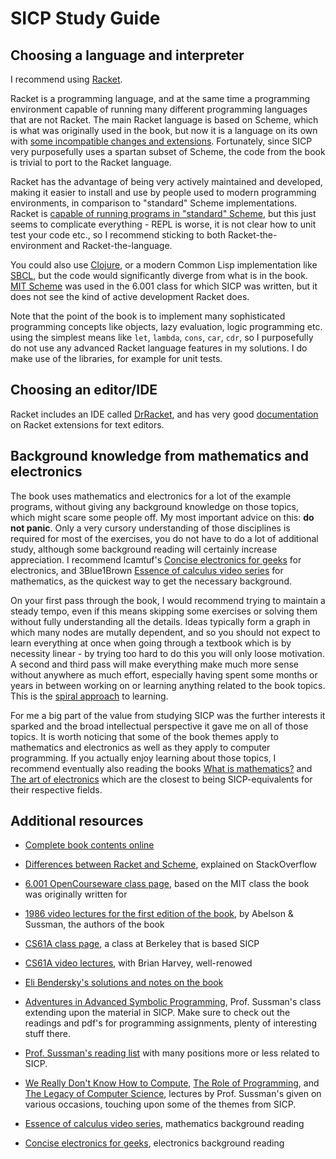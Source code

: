 # SICP Study Guide

## Choosing a language and interpreter

I recommend using [Racket](https://racket-lang.org/).

Racket is a programming language, and at the same time a programming
environment capable of running many different programming languages
that are not Racket. The main Racket language is based on Scheme,
which is what was originally used in the book, but now it is a
language on its own with [some incompatible changes and
extensions](https://stackoverflow.com/questions/3345397/how-is-racket-different-from-scheme).
Fortunately, since SICP very purposefully uses a spartan subset of
Scheme, the code from the book is trivial to port to the Racket
language.

Racket has the advantage of being very actively maintained and
developed, making it easier to install and use by people used to
modern programming environments, in comparison to "standard" Scheme
implementations. Racket is [capable of running programs in "standard"
Scheme](https://docs.racket-lang.org/r5rs/running.html), but this just
seems to complicate everything - REPL is worse, it is not clear how to
unit test your code etc., so I recommend sticking to both
Racket-the-environment and Racket-the-language.

You could also use [Clojure](https://clojure.org/), or a modern Common
Lisp implementation like [SBCL](http://www.sbcl.org/), but the code
would significantly diverge from what is in the book. [MIT
Scheme](https://www.gnu.org/software/mit-scheme/) was used in the
6.001 class for which SICP was written, but it does not see the kind
of active development Racket does.

Note that the point of the book is to implement many sophisticated
programming concepts like objects, lazy evaluation, logic programming
etc. using the simplest means like `let`, `lambda`, `cons`, `car`,
`cdr`, so I purposefully do not use any advanced Racket language
features in my solutions. I do make use of the libraries, for example
for unit tests.

## Choosing an editor/IDE

Racket includes an IDE called
[DrRacket](http://docs.racket-lang.org/quick/index.html), and has very
good
[documentation](https://docs.racket-lang.org/guide/other-editors.html)
on Racket extensions for text editors.

## Background knowledge from mathematics and electronics

The book uses mathematics and electronics for a lot of the example
programs, without giving any background knowledge on those topics,
which might scare some people off. My most important advice on this:
**do not panic**. Only a very cursory understanding of those
disciplines is required for most of the exercises, you do not have to
do a lot of additional study, although some background reading will
certainly increase appreciation. I recommend lcamtuf's [Concise
electronics for geeks](http://lcamtuf.coredump.cx/electronics/) for
electronics, and 3Blue1Brown [Essence of calculus video
series](https://www.youtube.com/watch?v=WUvTyaaNkzM&list=PLZHQObOWTQDMsr9K-rj53DwVRMYO3t5Yr)
for mathematics, as the quickest way to get the necessary
background.

On your first pass through the book, I would recommend trying to
maintain a steady tempo, even if this means skipping some exercises or
solving them without fully understanding all the details. Ideas
typically form a graph in which many nodes are mutally dependent, and
so you should not expect to learn everything at once when going
through a textbook which is by necessity linear - by trying too hard
to do this you will only loose motivation. A second and third pass
will make everything make much more sense without anywhere as much
effort, especially having spent some months or years in between
working on or learning anything related to the book topics. This is
the [spiral
approach](https://www.av8n.com/physics/spiral-approach.htm) to
learning.

For me a big part of the value from studying SICP was the further
interests it sparked and the broad intellectual perspective it gave me
on all of those topics. It is worth noticing that some of the book
themes apply to mathematics and electronics as well as they apply to
computer programming. If you actually enjoy learning about those
topics, I recommend eventually also reading the books [What is
mathematics?](https://www.amazon.com/Mathematics-Elementary-Approach-Ideas-Methods/dp/0195105192)
and [The art of
electronics](https://www.amazon.com/Art-Electronics-Paul-Horowitz/dp/0521809266/ref=dp_ob_title_bk)
which are the closest to being SICP-equivalents for their respective
fields.

## Additional resources

* [Complete book contents online](https://mitpress.mit.edu/sicp/full-text/book/book-Z-H-4.html#%_toc_start)

* [Differences between Racket and Scheme](https://stackoverflow.com/questions/3345397/how-is-racket-different-from-scheme), explained on StackOverflow

* [6.001 OpenCourseware class page](https://ocw.mit.edu/courses/electrical-engineering-and-computer-science/6-001-structure-and-interpretation-of-computer-programs-spring-2005/), based on the MIT class the book was originally written for

* [1986 video lectures for the first edition of the book](https://ocw.mit.edu/courses/electrical-engineering-and-computer-science/6-001-structure-and-interpretation-of-computer-programs-spring-2005/video-lectures/), by Abelson & Sussman, the authors of the book

* [CS61A class page](https://cs61a.org/), a class at Berkeley that is based SICP

* [CS61A video lectures](https://archive.org/details/ucberkeley-webcast-PL3E89002AA9B9879E?sort=titleSorter), with Brian Harvey, well-renowed

* [Eli Bendersky's solutions and notes on the book](http://eli.thegreenplace.net/tag/sicp)

* [Adventures in Advanced Symbolic Programming](https://groups.csail.mit.edu/mac/users/gjs/6.945/), Prof. Sussman's class extending upon the material in SICP. Make sure to check out the readings and pdf's for programming assignments, plenty of interesting stuff there.

* [Prof. Sussman's reading list](http://aurellem.org/thoughts/html/sussman-reading-list.html) with many positions more or less related to SICP.

* [We Really Don't Know How to Compute](https://www.youtube.com/watch?v=O3tVctB_VSU), [The Role of Programming](https://www.youtube.com/watch?v=arMH5GjBwUQ), and [The Legacy of Computer Science](https://www.youtube.com/watch?v=6J1vRrozgBg), lectures by Prof. Sussman's given on various occasions, touching upon some of the themes from SICP.

* [Essence of calculus video series](https://www.youtube.com/watch?v=WUvTyaaNkzM&list=PLZHQObOWTQDMsr9K-rj53DwVRMYO3t5Yr), mathematics background reading

* [Concise electronics for geeks](http://lcamtuf.coredump.cx/electronics/), electronics background reading